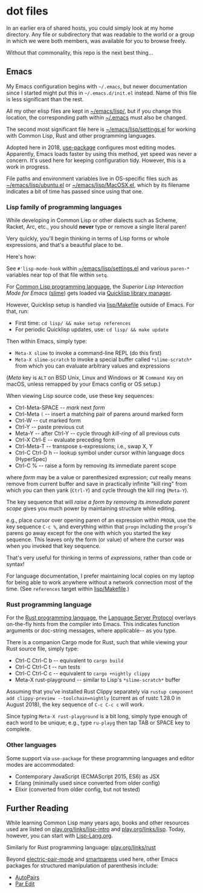 dot files
=========

In an earlier era of shared hosts, you could simply look at my home
directory.  Any file or subdirectory that was readable to the world or a
group in which we were both members, was available for you to browse freely.

Without that commonality, this repo is the next best thing...

## Emacs

My Emacs configuration begins with `~/.emacs`, but newer
documentation since I started might put this in `~/.emacs.d/init.el`
instead.  Name of this file is less significant than the rest.

All my other elisp files are kept in [~/emacs/lisp/](emacs/lisp/), but if
you change this location, the corresponding path within
[~/.emacs](emacs/dot.emacs) must also be changed.

The second most significant file here is
[~/emacs/lisp/settings.el](emacs/lisp/settings.el) for working with Common
Lisp, Rust and other programming languages.

Adopted here in 2018, [use-package](https://github.com/jwiegley/use-package)
configures most editing modes.  Apparently, Emacs loads faster by using this
method, yet speed was never a concern.  It's used here for keeping
configuration tidy.  However, this is a work in progress.

File paths and environment variables live in OS-specific files such as
[~/emacs/lisp/ubuntu.el](emacs/lisp/ubuntu.el) or
[~/emacs/lisp/MacOSX.el](emacs/lisp/MacOSX.el), which by its filename
indicates a bit of time has passed since using that one.

### Lisp family of programming languages

While developing in Common Lisp or other dialects such as Scheme, Racket,
Arc, etc., you should **never** type or remove a single literal paren!

Very quickly, you'll begin thinking in terms of Lisp forms or whole
expressions, and that's a beautiful place to be.

Here's how:

See `#'lisp-mode-hook` within
[~/emacs/lisp/settings.el](emacs/lisp/settings.el) and various `paren-*`
variables near top of that file within `setq`.

For [Common Lisp programming language](http://lisp-lang.org/), the
*Superior Lisp Interaction Mode for Emacs*
([slime](http://quickdocs.org/slime/)) gets loaded via
[Quicklisp library manager](https://www.quicklisp.org/).

However, Quicklisp setup is handled via [lisp/Makefile](lisp/Makefile)
outside of Emacs.  For that, run:

- First time: `cd lisp/ && make setup references`
- For periodic Quicklisp updates, use: `cd lisp/ && make update`

Then within Emacs, simply type:

- `Meta-X slime` to invoke a command-line REPL (do this first)
- `Meta-X slime-scratch` to invoke a special buffer called `*slime-scratch*`
  from which you can evaluate arbitrary values and expressions

(*Meta* key is `ALT` on BSD Unix, Linux and Windows or ⌘ `Command Key` on
macOS, unless remapped by your Emacs config or OS setup.)

When viewing Lisp source code, use these key sequences:

- Ctrl-Meta-SPACE -- *mark* next *form*
- Ctrl-Meta `(` -- insert a matching pair of parens around marked form
- Ctrl-W -- cut marked form
- Ctrl-Y -- paste previous cut
- Meta-Y -- after Ctrl-Y -- cycle through *kill-ring* of all previous cuts
- Ctrl-X Ctrl-E -- evaluate preceding form
- Ctrl-Meta-T -- transpose s-expressions; i.e., swap X, Y
- Ctrl-C Ctrl-D h -- lookup symbol under cursor within language docs (HyperSpec)
- Ctrl-C % -- raise a form by removing its immediate parent scope

where *form* may be a value or parenthesized expression; *cut* really means
remove from current buffer and save in practically infinite "kill ring" from
which you can then yank (`Ctrl-Y`) and cycle through the kill ring
(`Meta-Y`).

The key sequence that will *raise a form by removing its immediate parent scope*
gives you much power by maintaining structure while editing.

e.g., place cursor over opening paren of an expression within `PROGN`, use
the key sequence `C-c %`, and everything within that `progn` including the
`progn`'s parens go away except for the one with which you started the key
sequence.  This leaves only the form (or value) of where the cursor was when
you invoked that key sequence.

That's very useful for thinking in terms of *expressions*, rather than code
or syntax!

For language documentation, I prefer maintaining local copies on my laptop
for being able to work anywhere without a network connection most of the
time.  (See `references` target within [lisp/Makefile](lisp/Makefile).)

### Rust programming language

For the [Rust programming language](https://rust-lang.org/), the 
[Language Server Protocol](https://github.com/emacs-lsp/lsp-mode) overlays
on-the-fly hints from the compiler into Emacs.  This indicates function
arguments or doc-string messages, where applicable-- as you type.

There is a companion Cargo mode for Rust, such that while viewing your Rust
source file, simply type:

- Ctrl-C Ctrl-C b -- equivalent to `cargo build`
- Ctrl-C Ctrl-C t -- run tests
- Ctrl-C Ctrl-C c -- equivalent to `cargo +nightly clippy`
- Meta-X rust-playground -- similar to Lisp's `*slime-scratch*` buffer

Assuming that you've installed Rust Clippy separately via
`rustup component add clippy-preview --toolchain=nightly` (current as of
rustc 1.28.0 in August 2018), the key sequence of `C-c C-c c` will work.

Since typing `Meta-X rust-playground` is a bit long, simply type enough of
each word to be unique; e.g., type `ru-playg` then tap TAB or SPACE key to
complete.

### Other languages

Some support via `use-package` for these programming languages and editor
modes are accommodated:

- Contemporary JavaScript (ECMAScript 2015, ES6) as JSX
- Erlang (minimally used since converted from older config)
- Elixir (converted from older config, but not tested)

## Further Reading

While learning Common Lisp many years ago, books and other resources used
are listed on [play.org/links/lisp-intro](https://play.org/links/lisp-intro)
and [play.org/links/lisp](https://play.org/links/lisp).  Today, however, you
can start with [Lisp-Lang.org](http://lisp-lang.org/).

Similarly for Rust programming language: [play.org/links/rust](https://play.org/links/rust)

Beyond [electric-pair-mode](http://www.emacswiki.org/emacs/ElectricPair) and
[smartparens](https://github.com/Fuco1/smartparens) used here, other Emacs
packages for structured manipulation of parenthesis include:

- [AutoPairs](https://www.emacswiki.org/emacs/AutoPairs)
- [Par Edit](http://emacswiki.org/emacs/ParEdit)
